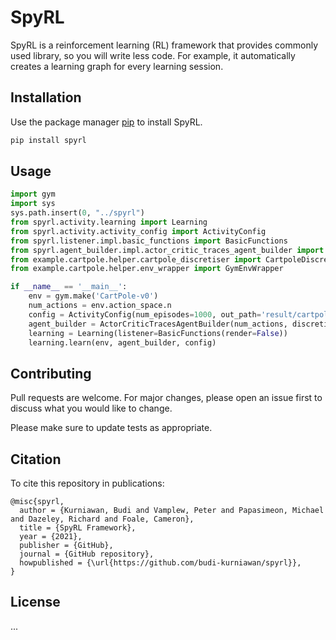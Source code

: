 # SpyRL

SpyRL is a reinforcement learning (RL) framework that provides commonly used library, so you will write
less code. For example, it automatically creates a learning graph for every learning session.

## Installation

Use the package manager [pip](https://pip.pypa.io/en/stable/) to install SpyRL.

```bash
pip install spyrl
```

## Usage

```python
import gym
import sys
sys.path.insert(0, "../spyrl")
from spyrl.activity.learning import Learning
from spyrl.activity.activity_config import ActivityConfig
from spyrl.listener.impl.basic_functions import BasicFunctions
from spyrl.agent_builder.impl.actor_critic_traces_agent_builder import ActorCriticTracesAgentBuilder
from example.cartpole.helper.cartpole_discretiser import CartpoleDiscretiser
from example.cartpole.helper.env_wrapper import GymEnvWrapper

if __name__ == '__main__':
    env = gym.make('CartPole-v0')
    num_actions = env.action_space.n
    config = ActivityConfig(num_episodes=1000, out_path='result/cartpole/test1/')
    agent_builder = ActorCriticTracesAgentBuilder(num_actions, discretiser=CartpoleDiscretiser())
    learning = Learning(listener=BasicFunctions(render=False))
    learning.learn(env, agent_builder, config)
```

## Contributing
Pull requests are welcome. For major changes, please open an issue first to discuss what you would like to change.

Please make sure to update tests as appropriate.

## Citation

To cite this repository in publications:
```
@misc{spyrl,
  author = {Kurniawan, Budi and Vamplew, Peter and Papasimeon, Michael and Dazeley, Richard and Foale, Cameron},
  title = {SpyRL Framework},
  year = {2021},
  publisher = {GitHub},
  journal = {GitHub repository},
  howpublished = {\url{https://github.com/budi-kurniawan/spyrl}},
}
```

## License
...
